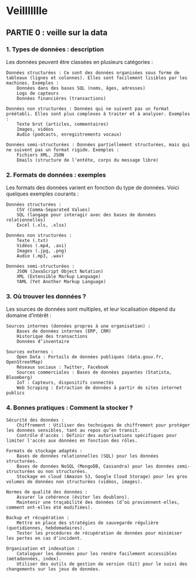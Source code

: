 # Veillllllle

## PARTIE 0 : veille sur la data 

### 1. Types de données : description

Les données peuvent être classées en plusieurs catégories :

    Données structurées : Ce sont des données organisées sous forme de tableaux (lignes et colonnes). Elles sont facilement lisibles par les machines. Exemples :
        Données dans des bases SQL (noms, âges, adresses)
        Logs de capteurs
        Données financières (transactions)

    Données non structurées : Données qui ne suivent pas un format préétabli. Elles sont plus complexes à traiter et à analyser. Exemples :
        Texte brut (articles, commentaires)
        Images, vidéos
        Audio (podcasts, enregistrements vocaux)

    Données semi-structurées : Données partiellement structurées, mais qui ne suivent pas un format rigide. Exemples :
        Fichiers XML, JSON
        Emails (structure de l’entête, corps du message libre)


### 2. Formats de données : exemples

Les formats des données varient en fonction du type de données. Voici quelques exemples courants :

    Données structurées :
        CSV (Comma-Separated Values)
        SQL (langage pour interagir avec des bases de données relationnelles)
        Excel (.xls, .xlsx)

    Données non structurées :
        Texte (.txt)
        Vidéos (.mp4, .avi)
        Images (.jpg, .png)
        Audio (.mp3, .wav)

    Données semi-structurées :
        JSON (JavaScript Object Notation)
        XML (Extensible Markup Language)
        YAML (Yet Another Markup Language)


### 3. Où trouver les données ?

Les sources de données sont multiples, et leur localisation dépend du domaine d’intérêt :

    Sources internes (données propres à une organisation) :
        Bases de données internes (ERP, CRM)
        Historique des transactions
        Données d’inventaire

    Sources externes :
        Open Data : Portails de données publiques (data.gouv.fr, OpenStreetMap)
        Réseaux sociaux : Twitter, Facebook
        Sources commerciales : Bases de données payantes (Statista, Bloomberg)
        IoT : Capteurs, dispositifs connectés
        Web Scraping : Extraction de données à partir de sites internet publics

### 4. Bonnes pratiques : Comment la stocker ?

    Sécurité des données :
        Chiffrement : Utiliser des techniques de chiffrement pour protéger les données sensibles, tant au repos qu’en transit.
        Contrôle d'accès : Définir des autorisations spécifiques pour limiter l'accès aux données en fonction des rôles.

    Formats de stockage adaptés :
        Bases de données relationnelles (SQL) pour les données structurées.
        Bases de données NoSQL (MongoDB, Cassandra) pour les données semi-structurées ou non structurées.
        Stockage en cloud (Amazon S3, Google Cloud Storage) pour les gros volumes de données non structurées (vidéos, images).

    Normes de qualité des données :
        Assurer la cohérence (éviter les doublons).
        Maintenir une traçabilité des données (d’où proviennent-elles, comment ont-elles été modifiées).

    Backup et récupération :
        Mettre en place des stratégies de sauvegarde régulière (quotidiennes, hebdomadaires).
        Tester les procédures de récupération de données pour minimiser les pertes en cas d’incident.

    Organisation et indexation :
        Cataloguer les données pour les rendre facilement accessibles (métadonnées, index).
        Utiliser des outils de gestion de version (Git) pour le suivi des changements sur les jeux de données.
